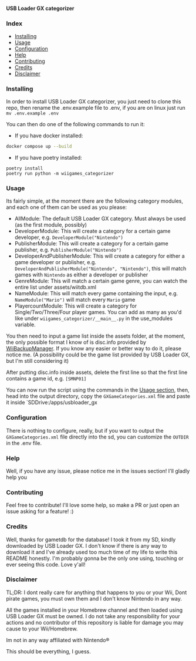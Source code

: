 #### USB Loader GX categorizer

### Index
- [Installing](#installing)
- [Usage](#usage)
- [Configuration](#configuration)
- [Help](#help)
- [Contributing](#contributing)
- [Credits](#credits)
- [Disclaimer](#disclaimer)

### Installing
In order to install USB Loader GX categorizer, you just need to clone this repo, then rename the .env.example file to .env, if you are on linux just run `mv .env.example .env`

You can then do one of the following commands to run it:

- If you have docker installed:
```sh
docker compose up --build
```
- If you have poetry installed:
```
poetry install
poetry run python -m wiigames_categorizer
```
 
### Usage
Its fairly simple, at the moment there are the following category modules, and each one of them can be used as you please:
- AllModule: The default USB Loader GX category. Must always be used (as the first module, possibly)
- DeveloperModule: This will create a category for a certain game developer, e.g. `DeveloperModule("Nintendo")`
- PublisherModule: This will create a category for a certain game publisher, e.g. `PublisherModule("Nintendo")`
- DeveloperAndPublisherModule: This will create a category for either a game developer or publisher, e.g. `DeveloperAndPublisherModule("Nintendo", "Nintendo")`, this will match games with `Nintendo` as either a developer or publisher
- GenreModule: This will match a certain game genre, you can watch the entire list under assets/wiitdb.xml
- NameModule: This will match every game containing the input, e.g. `NameModule("Mario")` will match every `Mario` game
- PlayercountModule: This will create a category for Single/Two/Three/Four player games.
You can add as many as you'd like under `wiigames_categorizer/__main__.py` in the use_modules variable.

You then need to input a game list inside the assets folder, at the moment, the only possible format I know of is disc.info provided by [WiiBackupManager](https://wiibackupmanager.co.uk/). If you know any easier or better way to do it, please notice me. (A possibility could be the game list provided by USB Loader GX, but I'm still considering it)

After putting disc.info inside assets, delete the first line so that the first line contains a game id, e.g. `[SMNP01]`

You can now run the script using the commands in the [Usage section](#usage), then, head into the output directory, copy the `GXGameCategories.xml` file and paste it inside `SDDrive:/apps/usbloader_gx

### Configuration

There is nothing to configure, really, but if you want to output the `GXGameCategories.xml` file directly into the sd, you can customize the `OUTDIR` in the .env file.


### Help
Well, if you have any issue, please notice me in the issues section! I'll gladly help you

### Contributing
Feel free to contribute! I'll love some help, so make a PR or just open an issue asking for a feature! :)

### Credits
Well, thanks for gametdb for the database! I took it from my SD, kindly downloaded by USB Loader GX. I don't know if there is any way to download it and I've already used too much time of my life to write this README honestly. I'm probably gonna be the only one using, touching or ever seeing this code. Love y'all!

### Disclaimer
TL;DR: I dont really care for anything that happens to you or your Wii, Dont pirate games, you must own them and I don't know Nintendo in any way.

All the games installed in your Homebrew channel and then loaded using USB Loader GX must be owned. I do not take any responsibility for your actions and no contributor of this repository is liable for damage you may cause to your Wii/Homebrew.

Im not in any way affiliated with Nintendo®

This should be everything, I guess.